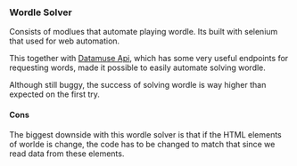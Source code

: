 ### Wordle Solver

Consists of modlues that automate playing wordle.
Its built with selenium that used for web automation.

This together with [Datamuse Api](https://www.datamuse.com/api/), which has some very useful endpoints for requesting words, made it possible to easily automate solving wordle.

Although still buggy, the success of solving wordle is way higher than expected on the first try.


#### Cons

The biggest downside with this wordle solver is that if the HTML elements of worlde is change, the code has to be changed to match that since we read data from these elements.
